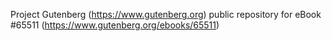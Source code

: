 Project Gutenberg (https://www.gutenberg.org) public repository for
eBook #65511 (https://www.gutenberg.org/ebooks/65511)
